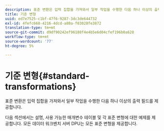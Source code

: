 ```yaml
---
description: 표준 변환은 입력 집합을 가져와서 일부 작업을 수행한 다음 하나 이상의 출력 필드를 제공합니다.
title: 기준 변형
uuid: ed7e7525-c1bf-47f6-9287-3dc3de644732
exl-id: 4fefc668-4216-4dcd-a80a-f03028fe3872
translation-type: tm+mt
source-git-commit: d9df90242ef96188f4e4b5e6d04cfef196b0a628
workflow-type: tm+mt
source-wordcount: '77'
ht-degree: 5%

---
```


# 기준 변형{#standard-transformations}

표준 변환은 입력 집합을 가져와서 일부 작업을 수행한 다음 하나 이상의 출력 필드를 제공합니다.

다음 섹션에서는 설명, 사용 가능한 매개변수 테이블 및 각 표준 변형에 대한 예제를 제공합니다. 모든 데이터 워크벤치 서버 DPU는 모든 표준 변형을 제공합니다.
